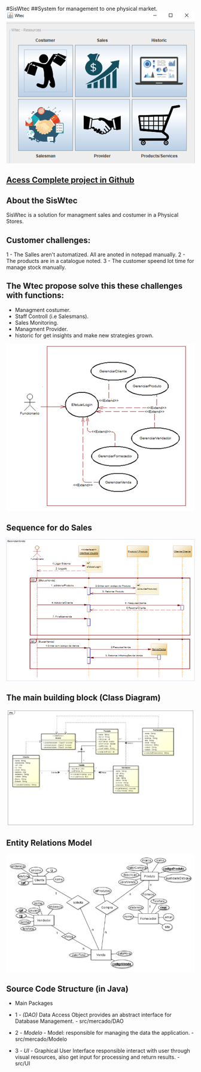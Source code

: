 #SisWtec
##System for management to one physical market.
![image info](./project/main.png)

## [Acess Complete project in Github](https://github.com/pablomelo-inf/Wtec)
 



## About the SisWtec
SisWtec is a solution for managment sales and costumer in a Physical Stores.
## Customer challenges:
1 - The Salles aren't automatized. All are anoted in notepad manually.
2 - The products are in a catalogue noted.
3 - The customer speend lot time for manage stock manually.

## The Wtec propose solve this these challenges with functions:
* Managment costumer.
* Staff Controll (i.e Salesmans).
* Sales Monitoring.
* Managment Provider.
* historic for get insights and make new strategies grown.

![image info](./project/useCaseDiagram.png)

## Sequence for do Sales

![image info](./project/sequenceDiagramForSales.png)

## The main building block (Class Diagram)

![image info](./project/classDiagram.png)

## Entity Relations Model 

![image info](./project/RelacionEntityDiagram.png)

## Source Code Structure (in Java)
- Main Packages
- 1 - *(DAO)* Data Access Object 
       provides an abstract interface for Database Management.
       - src/mercado/DAO
       
- 2 -  *Modelo* - Model:
       responsible for managing the data the application.
       - src/mercado/Modelo
       
- 3 -  *UI* - Graphical User Interface
       responsible interact with user through visual resources, also get input for processing and return results.
       - src/UI


